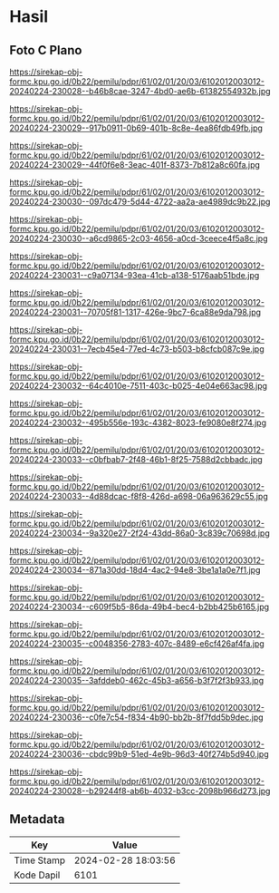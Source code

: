 # Hasil

## Foto C Plano

https://sirekap-obj-formc.kpu.go.id/0b22/pemilu/pdpr/61/02/01/20/03/6102012003012-20240224-230028--b46b8cae-3247-4bd0-ae6b-61382554932b.jpg

https://sirekap-obj-formc.kpu.go.id/0b22/pemilu/pdpr/61/02/01/20/03/6102012003012-20240224-230029--917b0911-0b69-401b-8c8e-4ea86fdb49fb.jpg

https://sirekap-obj-formc.kpu.go.id/0b22/pemilu/pdpr/61/02/01/20/03/6102012003012-20240224-230029--44f0f6e8-3eac-401f-8373-7b812a8c60fa.jpg

https://sirekap-obj-formc.kpu.go.id/0b22/pemilu/pdpr/61/02/01/20/03/6102012003012-20240224-230030--097dc479-5d44-4722-aa2a-ae4989dc9b22.jpg

https://sirekap-obj-formc.kpu.go.id/0b22/pemilu/pdpr/61/02/01/20/03/6102012003012-20240224-230030--a6cd9865-2c03-4656-a0cd-3ceece4f5a8c.jpg

https://sirekap-obj-formc.kpu.go.id/0b22/pemilu/pdpr/61/02/01/20/03/6102012003012-20240224-230031--c9a07134-93ea-41cb-a138-5176aab51bde.jpg

https://sirekap-obj-formc.kpu.go.id/0b22/pemilu/pdpr/61/02/01/20/03/6102012003012-20240224-230031--70705f81-1317-426e-9bc7-6ca88e9da798.jpg

https://sirekap-obj-formc.kpu.go.id/0b22/pemilu/pdpr/61/02/01/20/03/6102012003012-20240224-230031--7ecb45e4-77ed-4c73-b503-b8cfcb087c9e.jpg

https://sirekap-obj-formc.kpu.go.id/0b22/pemilu/pdpr/61/02/01/20/03/6102012003012-20240224-230032--64c4010e-7511-403c-b025-4e04e663ac98.jpg

https://sirekap-obj-formc.kpu.go.id/0b22/pemilu/pdpr/61/02/01/20/03/6102012003012-20240224-230032--495b556e-193c-4382-8023-fe9080e8f274.jpg

https://sirekap-obj-formc.kpu.go.id/0b22/pemilu/pdpr/61/02/01/20/03/6102012003012-20240224-230033--c0bfbab7-2f48-46b1-8f25-7588d2cbbadc.jpg

https://sirekap-obj-formc.kpu.go.id/0b22/pemilu/pdpr/61/02/01/20/03/6102012003012-20240224-230033--4d88dcac-f8f8-426d-a698-06a963629c55.jpg

https://sirekap-obj-formc.kpu.go.id/0b22/pemilu/pdpr/61/02/01/20/03/6102012003012-20240224-230034--9a320e27-2f24-43dd-86a0-3c839c70698d.jpg

https://sirekap-obj-formc.kpu.go.id/0b22/pemilu/pdpr/61/02/01/20/03/6102012003012-20240224-230034--871a30dd-18d4-4ac2-94e8-3be1a1a0e7f1.jpg

https://sirekap-obj-formc.kpu.go.id/0b22/pemilu/pdpr/61/02/01/20/03/6102012003012-20240224-230034--c609f5b5-86da-49b4-bec4-b2bb425b6165.jpg

https://sirekap-obj-formc.kpu.go.id/0b22/pemilu/pdpr/61/02/01/20/03/6102012003012-20240224-230035--c0048356-2783-407c-8489-e6cf426af4fa.jpg

https://sirekap-obj-formc.kpu.go.id/0b22/pemilu/pdpr/61/02/01/20/03/6102012003012-20240224-230035--3afddeb0-462c-45b3-a656-b3f7f2f3b933.jpg

https://sirekap-obj-formc.kpu.go.id/0b22/pemilu/pdpr/61/02/01/20/03/6102012003012-20240224-230036--c0fe7c54-f834-4b90-bb2b-8f7fdd5b9dec.jpg

https://sirekap-obj-formc.kpu.go.id/0b22/pemilu/pdpr/61/02/01/20/03/6102012003012-20240224-230036--cbdc99b9-51ed-4e9b-96d3-40f274b5d940.jpg

https://sirekap-obj-formc.kpu.go.id/0b22/pemilu/pdpr/61/02/01/20/03/6102012003012-20240224-230028--b29244f8-ab6b-4032-b3cc-2098b966d273.jpg


## Metadata

| Key        | Value               |
| ---------- | ------------------- |
| Time Stamp | 2024-02-28 18:03:56 |
| Kode Dapil | 6101                |




